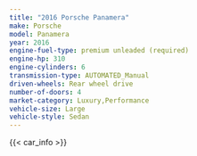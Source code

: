 ```yaml
---
title: "2016 Porsche Panamera"
make: Porsche
model: Panamera
year: 2016
engine-fuel-type: premium unleaded (required)
engine-hp: 310
engine-cylinders: 6
transmission-type: AUTOMATED_Manual
driven-wheels: Rear wheel drive
number-of-doors: 4
market-category: Luxury,Performance
vehicle-size: Large
vehicle-style: Sedan
---
```


{{< car_info >}}
